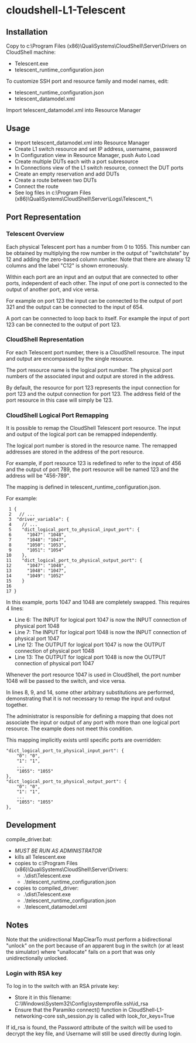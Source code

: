 # cloudshell-L1-Telescent

## Installation
Copy to c:\Program Files (x86)\QualiSystems\CloudShell\Server\Drivers on CloudShell machine:
- Telescent.exe
- telescent_runtime_configuration.json

To customize SSH port and resource family and model names, edit:
- telescent_runtime_configuration.json
- telescent_datamodel.xml

Import telescent_datamodel.xml into Resource Manager

## Usage
- Import telescent_datamodel.xml into Resource Manager
- Create L1 switch resource and set IP address, username, password
- In Configuration view in Resource Manager, push Auto Load
- Create multiple DUTs each with a port subresource
- In Connections view of the L1 switch resource, connect the DUT ports
- Create an empty reservation and add DUTs
- Create a route between two DUTs
- Connect the route
- See log files in c:\Program Files (x86)\QualiSystems\CloudShell\Server\Logs\Telescent_*\


## Port Representation

### Telescent Overview

Each physical Telescent port has a number from 0 to 1055. This number can be obtained by multiplying the row number in the output of "switchstate" by 12 and adding the zero-based column number. Note that there are alwasy 12 columns and the label "C12" is shown erroneously.

Within each port are an input and an output that are connected to other ports, independent of each other. The input of one port is connected to the output of another port, and vice versa.

For example on port 123 the input can be connected to the output of port 321 and the output can be connected to the input of 654.

A port can be connected to loop back to itself. For example the input of port 123 can be connected to the output of port 123.

### CloudShell Representation
For each Telescent port number, there is a CloudShell resource. The input and output are encompassed by the single resource.

The port resource name is the logical port number. The physical port numbers of the associated input and output are stored in the address.

By default, the resource for port 123 represents the input connection for port 123 and the output connection for port 123.  The address field of the port resource in this case will simply be 123.

### CloudShell Logical Port Remapping

It is possible to remap the CloudShell Telescent port resource.
The input and output of the logical port can be remapped independently.

The logical port number is stored in the resource name.
The remapped addresses are stored in the address of the port resource.

For example, if port resource 123 is redefined to refer to the input of 456 and the output of port 789,
the port resource will be named 123 and the address will be "456-789".

The mapping is defined in telescent_runtime_configuration.json.

For example:

     1 {
     2   // ...
     3  "driver_variable": {
     4    // ...
     5    "dict_logical_port_to_physical_input_port": {
     6      "1047": "1048",
     7      "1048": "1047",
     8      "1050": "1053",
     9      "1051": "1054"
    10    },
    11    "dict_logical_port_to_physical_output_port": {
    12      "1047": "1048",
    13      "1048": "1047",
    14      "1049": "1052"
    15    }
    16
    17 }

In this example, ports 1047 and 1048 are completely swapped. This requires 4 lines:
- Line 6: The INPUT for logical port 1047 is now the INPUT connection of physical port 1048
- Line 7: The INPUT for logical port 1048 is now the INPUT connection of physical port 1047
- Line 12: The OUTPUT for logical port 1047 is now the OUTPUT connection of physical port 1048
- Line 13: The OUTPUT for logical port 1048 is now the OUTPUT connection of physical port 1047

Whenever the port resource 1047 is used in CloudShell, the port number 1048 will be passed to the switch, and vice versa.

In lines 8, 9, and 14, some other arbitrary substitutions are performed, demonstrating that it is not necessary to remap the input and output together.

The administrator is responsible for defining a mapping that does not associate the input or output of any port
with more than one logical port resource. The example does not meet this condition.

This mapping implicitly exists until specific ports are overridden:

    "dict_logical_port_to_physical_input_port": {
        "0": "0",
        "1": "1",
        ...
        "1055": "1055"
    },
    "dict_logical_port_to_physical_output_port": {
        "0": "0",
        "1": "1",
        ...
        "1055": "1055"
    },





## Development
compile_driver.bat:
- _MUST BE RUN AS ADMINISTRATOR_
- kills all Telescent.exe
- copies to c:\Program Files (x86)\QualiSystems\CloudShell\Server\Drivers:
  - .\dist\Telescent.exe 
  - .\telescent_runtime_configuration.json
- copies to compiled_driver:
  - .\dist\Telescent.exe
  - .\telescent_runtime_configuration.json
  - .\telescent_datamodel.xml

## Notes
Note that the unidirectional MapClearTo must perform a bidirectional "unlock" on the port because of an apparent bug in the switch (or at least the simulator) where "unallocate" fails on a port that was only unidirectionally unlocked.

### Login with RSA key
To log in to the switch with an RSA private key:

- Store it in this filename: C:\Windows\System32\Config\systemprofile\.ssh\id_rsa
- Ensure that the Paramiko connect() function in CloudShell-L1-networking-core ssh_session.py is called with look_for_keys=True
 
If id_rsa is found, the Password attribute of the switch will be used to decrypt the key file, and Username will still be used directly during login.
